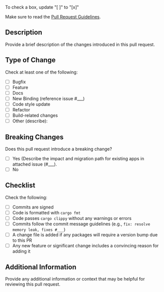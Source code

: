 To check a box, update "[ ]" to "[x]"

Make sure to read the [Pull Request Guidelines](https://github.com/xTekC/unic/CONTRIBUTING.md#pull-request-guidelines).

## Description

Provide a brief description of the changes introduced in this pull request.

## Type of Change

Check at least one of the following:

- [ ] Bugfix
- [ ] Feature
- [ ] Docs
- [ ] New Binding (reference issue #___)
- [ ] Code style update
- [ ] Refactor
- [ ] Build-related changes
- [ ] Other (describe):

## Breaking Changes

Does this pull request introduce a breaking change?

- [ ] Yes (Describe the impact and migration path for existing apps in attached issue (#___).
- [ ] No

## Checklist

Check the following:

- [ ] Commits are signed
- [ ] Code is formatted with `cargo fmt`
- [ ] Code passes `cargo clippy` without any warnings or errors
- [ ] Commits follow the commit message guidelines (e.g., `fix: resolve memory leak, fixes #___`)
- [ ] A change file is added if any packages will require a version bump due to this PR
- [ ] Any new feature or significant change includes a convincing reason for adding it

## Additional Information

Provide any additional information or context that may be helpful for reviewing this pull request.
